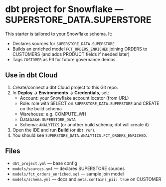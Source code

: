 # dbt project for Snowflake — SUPERSTORE_DATA.SUPERSTORE

This starter is tailored to your Snowflake schema. It:
- Declares sources for `SUPERSTORE_DATA.SUPERSTORE`
- Builds an enriched model `FCT_ORDERS_ENRICHED` joining ORDERS to CUSTOMERS (and adds PRODUCT fields if needed later)
- Tags `CUSTOMER` as PII for future governance demos

## Use in dbt Cloud
1) Create/connect a dbt Cloud project to this Git repo.
2) In **Deploy → Environments → Credentials**, set:
   - Account: your Snowflake account locator (from URL)
   - Role: role with SELECT on `SUPERSTORE_DATA.SUPERSTORE` and CREATE on the build schema
   - Warehouse: e.g. COMPUTE_WH
   - Database: `SUPERSTORE_DATA`
   - Schema: `ANALYTICS` (or another build schema; dbt will create it)
3) Open the IDE and run **Build** (or `dbt run`).
4) You should see `SUPERSTORE_DATA.ANALYTICS.FCT_ORDERS_ENRICHED`.

## Files
- `dbt_project.yml` — base config
- `models/sources.yml` — declares SUPERSTORE sources
- `models/fct_orders_enriched.sql` — sample join model
- `models/schema.yml` — docs and `meta.contains_pii: true` on CUSTOMER
